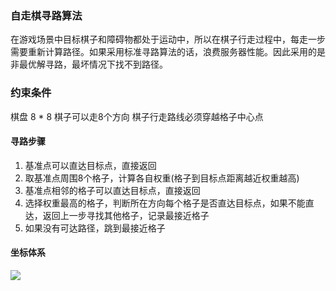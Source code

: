 ### 自走棋寻路算法

在游戏场景中目标棋子和障碍物都处于运动中，所以在棋子行走过程中，每走一步需要重新计算路径。如果采用标准寻路算法的话，浪费服务器性能。因此采用的是非最优解寻路，最坏情况下找不到路径。

### 约束条件
棋盘 8 * 8
棋子可以走8个方向
棋子行走路线必须穿越格子中心点

#### 寻路步骤
1. 基准点可以直达目标点，直接返回
2. 取基准点周围8个格子，计算各自权重(格子到目标点距离越近权重越高)
3. 基准点相邻的格子可以直达目标点，直接返回
4. 选择权重最高的格子，判断所在方向每个格子是否直达目标点，如果不能直达，返回上一步寻找其他格子，记录最接近格子
5. 如果没有可达路径，跳到最接近格子

#### 坐标体系

![](https://z3.ax1x.com/2021/08/27/hMoSUg.png)